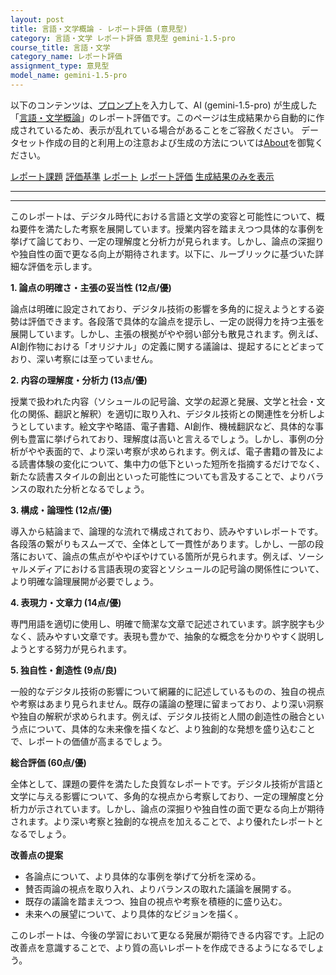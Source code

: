 ```yaml
---
layout: post
title: 言語・文学概論 - レポート評価 (意見型)
category: 言語・文学 レポート評価 意見型 gemini-1.5-pro
course_title: 言語・文学
category_name: レポート評価
assignment_type: 意見型
model_name: gemini-1.5-pro
---
```


以下のコンテンツは、[プロンプト](https://github.com/takedatoshiyuki/synthetic_assignments/tree/main/generated/言語・文学/gemini-1.5-pro/prompt_レポート評価-意見型.md)を入力して、AI (gemini-1.5-pro) が生成した「[言語・文学概論](/contents/言語・文学/)」のレポート評価です。このページは生成結果から自動的に作成されているため、表示が乱れている場合があることをご容赦ください。
データセット作成の目的と利用上の注意および生成の方法については[About](/About)を御覧ください。

[レポート課題](../レポート課題-意見型)
[評価基準](../評価基準-意見型)
[レポート](../レポート-意見型)
[レポート評価](../レポート評価-意見型)
[生成結果のみを表示](https://github.com/takedatoshiyuki/synthetic_assignments/tree/main/generated/言語・文学/gemini-1.5-pro/レポート評価-意見型.md)
  

***
***
  
このレポートは、デジタル時代における言語と文学の変容と可能性について、概ね要件を満たした考察を展開しています。授業内容を踏まえつつ具体的な事例を挙げて論じており、一定の理解度と分析力が見られます。しかし、論点の深掘りや独自性の面で更なる向上が期待されます。以下に、ルーブリックに基づいた詳細な評価を示します。

**1. 論点の明確さ・主張の妥当性 (12点/優)**

論点は明確に設定されており、デジタル技術の影響を多角的に捉えようとする姿勢は評価できます。各段落で具体的な論点を提示し、一定の説得力を持つ主張を展開しています。しかし、主張の根拠がやや弱い部分も散見されます。例えば、AI創作物における「オリジナル」の定義に関する議論は、提起するにとどまっており、深い考察には至っていません。

**2. 内容の理解度・分析力 (13点/優)**

授業で扱われた内容（ソシュールの記号論、文学の起源と発展、文学と社会・文化の関係、翻訳と解釈）を適切に取り入れ、デジタル技術との関連性を分析しようとしています。絵文字や略語、電子書籍、AI創作、機械翻訳など、具体的な事例も豊富に挙げられており、理解度は高いと言えるでしょう。しかし、事例の分析がやや表面的で、より深い考察が求められます。例えば、電子書籍の普及による読書体験の変化について、集中力の低下といった短所を指摘するだけでなく、新たな読書スタイルの創出といった可能性についても言及することで、よりバランスの取れた分析となるでしょう。

**3. 構成・論理性 (12点/優)**

導入から結論まで、論理的な流れで構成されており、読みやすいレポートです。各段落の繋がりもスムーズで、全体として一貫性があります。しかし、一部の段落において、論点の焦点がややぼやけている箇所が見られます。例えば、ソーシャルメディアにおける言語表現の変容とソシュールの記号論の関係性について、より明確な論理展開が必要でしょう。

**4. 表現力・文章力 (14点/優)**

専門用語を適切に使用し、明確で簡潔な文章で記述されています。誤字脱字も少なく、読みやすい文章です。表現も豊かで、抽象的な概念を分かりやすく説明しようとする努力が見られます。

**5. 独自性・創造性 (9点/良)**

一般的なデジタル技術の影響について網羅的に記述しているものの、独自の視点や考察はあまり見られません。既存の議論の整理に留まっており、より深い洞察や独自の解釈が求められます。例えば、デジタル技術と人間の創造性の融合という点について、具体的な未来像を描くなど、より独創的な発想を盛り込むことで、レポートの価値が高まるでしょう。

**総合評価 (60点/優)**

全体として、課題の要件を満たした良質なレポートです。デジタル技術が言語と文学に与える影響について、多角的な視点から考察しており、一定の理解度と分析力が示されています。しかし、論点の深掘りや独自性の面で更なる向上が期待されます。より深い考察と独創的な視点を加えることで、より優れたレポートとなるでしょう。


**改善点の提案**

* 各論点について、より具体的な事例を挙げて分析を深める。
* 賛否両論の視点を取り入れ、よりバランスの取れた議論を展開する。
* 既存の議論を踏まえつつ、独自の視点や考察を積極的に盛り込む。
* 未来への展望について、より具体的なビジョンを描く。


このレポートは、今後の学習において更なる発展が期待できる内容です。上記の改善点を意識することで、より質の高いレポートを作成できるようになるでしょう。
